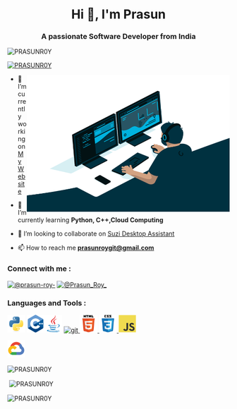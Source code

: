 <h1 align="center">Hi 👋, I'm Prasun</h1>
<h3 align="center">A passionate Software Developer from India</h3>

<p align="left"> <img src="https://komarev.com/ghpvc/?username=PRASUNR0Y&label=Profile%20views&color=0e75b6&style=flat" alt="PRASUNR0Y" /> </p>

<p align="left"> <a href="https://github.com/ryo-ma/github-profile-trophy"><img src="https://github-profile-trophy.vercel.app/?username=PRASUNR0Y" alt="PRASUNR0Y" /></a> </p>

<img align="right" alt="GIF" src="https://github.com/PRASUNR0Y/PRASUNR0Y/blob/master/code.gif?raw=true" width="460" height="310" />

- 🔭 I’m currently working on [My Website](https://github.com/PRASUNR0Y)

- 🌱 I’m currently learning **Python, C++,Cloud Computing**

- 👯 I’m looking to collaborate on [Suzi Desktop Assistant](https://github.com/PRASUNR0Y)

- 📫 How to reach me **prasunroygit@gmail.com**

<h3 align="left">Connect with me :</h3>
<p align="left">
<a href="https://www.linkedin.com/in/prasun-roy-/" target="blank"><img align="center" src="https://raw.githubusercontent.com/peterthehan/peterthehan/master/assets/linkedin.svg" alt="@prasun-roy-" height="30" width="40" /></a>
<a href="https://twitter.com/Prasun_Roy_" target="blank"><img align="center" src="https://raw.githubusercontent.com/peterthehan/peterthehan/master/assets/twitter.svg" alt="@Prasun_Roy_" height="30" width="40" /></a>
</p>

<h3 align="left">Languages and Tools :</h3>
<p align="left"> <a href="https://www.python.org" target="_blank"> <img src="https://raw.githubusercontent.com/devicons/devicon/master/icons/python/python-original.svg" alt="python" width="40" height="40"/></a> <img src="https://raw.githubusercontent.com/devicons/devicon/master/icons/cplusplus/cplusplus-original.svg" alt="C++" width="40" height="40"/><img src="https://raw.githubusercontent.com/devicons/devicon/master/icons/java/java-original.svg" alt="Java" width="40" height="40"/> <a href="https://git-scm.com/" target="_blank"> <img src="https://www.vectorlogo.zone/logos/git-scm/git-scm-icon.svg" alt="git" width="40" height="40"/> </a><a href="https://www.w3.org/html/" target="_blank"> <img src="https://raw.githubusercontent.com/devicons/devicon/master/icons/html5/html5-original-wordmark.svg" alt="html5" width="40" height="40"/> </a><a href="https://www.w3schools.com/css/" target="_blank"> <img src="https://raw.githubusercontent.com/devicons/devicon/master/icons/css3/css3-original-wordmark.svg" alt="css3" width="40" height="40"/> </a>  <a href="https://developer.mozilla.org/en-US/docs/Web/JavaScript" target="_blank"> <img src="https://raw.githubusercontent.com/devicons/devicon/master/icons/javascript/javascript-original.svg" alt="javascript" width="40" height="40"/> </a></p>

<p><img src="https://raw.githubusercontent.com/devicons/devicon/master/icons/googlecloud/googlecloud-original.svg" alt="GCP" width="40" height="40"/></p>

<p><img align="center" src="https://github-readme-stats.vercel.app/api/top-langs?username=PRASUNR0Y&show_icons=true&locale=en&layout=compact" alt="PRASUNR0Y" /></p>

<p>&nbsp;<img align="center" src="https://github-readme-stats.vercel.app/api?username=PRASUNR0Y&show_icons=true&locale=en&theme=gotham" alt="PRASUNR0Y" /></p>

<p><img align="center" src="https://github-readme-streak-stats.herokuapp.com/?user=PRASUNR0Y&" alt="PRASUNR0Y" /></p>